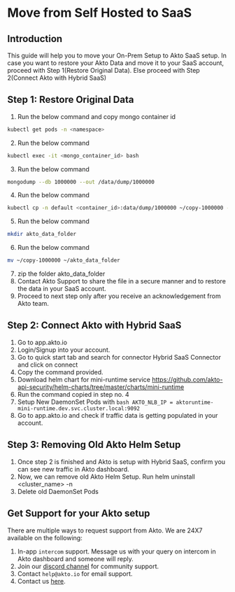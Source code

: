 # Move from Self Hosted to SaaS

## **Introduction**

This guide will help you to move your On-Prem Setup to Akto SaaS setup. 
In case you want to restore your Akto Data and move it to your SaaS account, proceed with Step 1(Restore Original Data). Else proceed with Step 2(Connect Akto with Hybrid SaaS)

## Step 1: Restore Original Data

1. Run the below command and copy mongo container id
```bash 
kubectl get pods -n <namespace> 
```
2. Run the below command 
```bash 
kubectl exec -it <mongo_container_id> bash  
```
3. Run the below command 
```bash 
mongodump --db 1000000 --out /data/dump/1000000 
```
4. Run the below command 
```bash 
kubectl cp -n default <container_id>:data/dump/1000000 ~/copy-1000000 -n <namespace> 
```
5. Run the below command  
```bash 
mkdir akto_data_folder 
```
6. Run the below command  
```bash 
mv ~/copy-1000000 ~/akto_data_folder 
```
7. zip the folder akto_data_folder
8. Contact Akto Support to share the file in a secure manner and to restore the data in your SaaS account.
9. Proceed to next step only after you receive an acknowledgement from Akto team.

## Step 2: Connect Akto with Hybrid SaaS

1. Go to app.akto.io
2. Login/Signup into your account.
3. Go to quick start tab and search for connector Hybrid SaaS Connector and click on connect
4. Copy the command provided.
5. Download helm chart for mini-runtime service 
	https://github.com/akto-api-security/helm-charts/tree/master/charts/mini-runtime
6. Run the command copied in step no. 4
7. Setup New DaemonSet Pods with 
	```bash AKTO_NLB_IP = aktoruntime-mini-runtime.dev.svc.cluster.local:9092 ```
8. Go to app.akto.io and check if traffic data is getting populated in your account.

## Step 3: Removing Old Akto Helm Setup

1. Once step 2 is finished and Akto is setup with Hybrid SaaS, confirm you can see new traffic in Akto dashboard.
2. Now,  we can remove old Akto Helm Setup. Run helm uninstall <cluster_name> -n <namespace>
3. Delete old DaemonSet Pods

## Get Support for your Akto setup

There are multiple ways to request support from Akto. We are 24X7 available on the following:

1. In-app `intercom` support. Message us with your query on intercom in Akto dashboard and someone will reply.
2. Join our [discord channel](https://www.akto.io/community) for community support.
3. Contact `help@akto.io` for email support.
4. Contact us [here](https://www.akto.io/contact-us).
